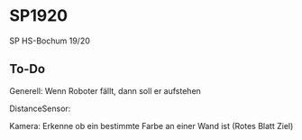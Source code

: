 # SP1920
SP HS-Bochum 19/20

## To-Do
Generell: Wenn Roboter fällt, dann soll er aufstehen

DistanceSensor:

Kamera: Erkenne ob ein bestimmte Farbe an einer Wand ist (Rotes Blatt Ziel)
